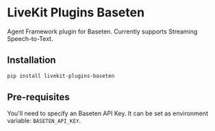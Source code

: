# LiveKit Plugins Baseten

Agent Framework plugin for Baseten. Currently supports Streaming Speech-to-Text.

## Installation

```bash
pip install livekit-plugins-baseten
```

## Pre-requisites

You'll need to specify an Baseten API Key. It can be set as environment variable: `BASETEN_API_KEY`.

